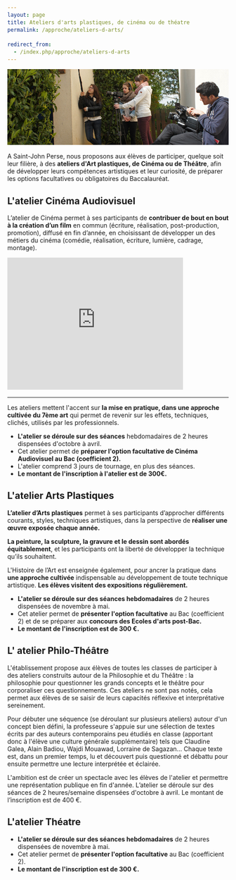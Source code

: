 ```yaml
---
layout: page
title: Ateliers d'arts plastiques, de cinéma ou de théatre
permalink: /approche/ateliers-d-arts/

redirect_from:
  - /index.php/approche/ateliers-d-arts
---
```


![Ateliers d'Arts - École Saint John Perse](/images/atelier-cinema.jpg)

A Saint-John Perse, nous proposons aux élèves de participer, quelque soit leur filière, à des **ateliers d'Art plastiques, de Cinéma ou de Théâtre**, afin de développer leurs compétences artistiques et leur curiosité, de préparer les options facultatives ou obligatoires du Baccalauréat.

## L'atelier Cinéma Audiovisuel

L’atelier de Cinéma permet à ses participants de **contribuer de bout en bout à la création d’un film** en commun (écriture, réalisation, post-production, promotion), diffusé en fin d’année, en choisissant de développer un des métiers du cinéma (comédie, réalisation, écriture, lumière, cadrage, montage).

<iframe src="https://player.vimeo.com/video/168553780?portrait=0" width="400" height="300" allowfullscreen="true" frameborder="0" scrolling="no"></iframe>

---

Les ateliers mettent l'accent sur **la mise en pratique, dans une approche cultivée du 7ème art** qui permet de revenir sur les effets, techniques, clichés, utilisés par les professionnels.

* **L'atelier se déroule sur des séances** hebdomadaires de 2 heures dispensées d'octobre à avril.
* Cet atelier permet de **préparer l'option facultative de Cinéma Audiovisuel au Bac (coefficient 2).**
* L'atelier comprend 3 jours de tournage, en plus des séances.
* **Le montant de l'inscription à l'atelier est de 300€.**

## L'atelier Arts Plastiques

**L’atelier d’Arts plastiques** permet à ses participants d’approcher différents courants, styles, techniques artistiques, dans la perspective de **réaliser une œuvre exposée chaque année.**

**La peinture, la sculpture, la gravure et le dessin sont abordés équitablement**, et les participants ont la liberté de développer la technique qu’ils souhaitent.

L'Histoire de l’Art est enseignée également, pour ancrer la pratique dans **une approche cultivée** indispensable au développement de toute technique artistique. **Les élèves visitent des expositions régulièrement.**

* **L'atelier se déroule sur des séances hebdomadaires** de 2 heures dispensées de novembre à mai.
* Cet atelier permet de **présenter l'option facultative** au Bac (coefficient 2) et de se préparer aux **concours des Ecoles d'arts post-Bac.**
* **Le montant de l'inscription est de 300 €.**

## L' atelier Philo-Théâtre
L'établissement propose aux élèves de toutes les classes de participer à des ateliers construits autour de la Philosophie et du Théâtre : la philosophie pour questionner les grands concepts et le théâtre pour corporaliser ces questionnements. Ces ateliers ne sont pas notés, cela permet aux élèves de se saisir de leurs capacités réflexive et interprétative sereinement.
 
Pour débuter une séquence (se déroulant sur plusieurs ateliers) autour d'un concept bien défini, la professeure s'appuie sur une sélection de textes écrits par des auteurs contemporains peu étudiés en classe (apportant donc à l'élève une culture générale supplémentaire) tels que Claudine Galea, Alain Badiou, Wajdi Mouawad, Lorraine de Sagazan… Chaque texte est, dans un premier temps, lu et découvert puis questionné et débattu pour ensuite permettre une lecture interprétée et éclairée. 
 
L'ambition est de créer un spectacle avec les élèves de l'atelier et permettre une représentation publique en fin d'année. L’atelier se déroule sur des séances de 2 heures/semaine dispensées d'octobre à avril. Le montant de l’inscription est de 400 €.

## L'atelier Théatre

* **L'atelier se déroule sur des séances hebdomadaires** de 2 heures dispensées de novembre à mai.
* Cet atelier permet de **présenter l'option facultative** au Bac (coefficient 2).
* **Le montant de l'inscription est de 300 €.**
